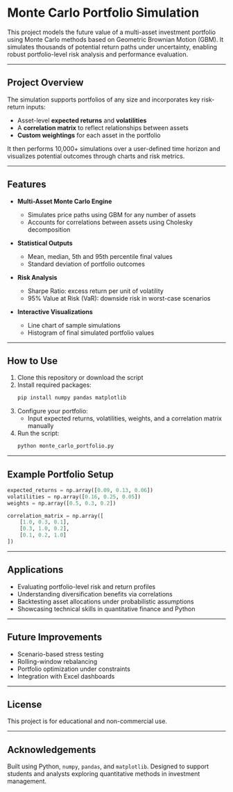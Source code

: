 # Monte Carlo Portfolio Simulation

This project models the future value of a multi-asset investment portfolio using Monte Carlo methods based on Geometric Brownian Motion (GBM). It simulates thousands of potential return paths under uncertainty, enabling robust portfolio-level risk analysis and performance evaluation.

---

## Project Overview

The simulation supports portfolios of any size and incorporates key risk-return inputs:
- Asset-level **expected returns** and **volatilities**
- A **correlation matrix** to reflect relationships between assets
- **Custom weightings** for each asset in the portfolio

It then performs 10,000+ simulations over a user-defined time horizon and visualizes potential outcomes through charts and risk metrics.

---

## Features

- **Multi-Asset Monte Carlo Engine**
  - Simulates price paths using GBM for any number of assets
  - Accounts for correlations between assets using Cholesky decomposition

- **Statistical Outputs**
  - Mean, median, 5th and 95th percentile final values
  - Standard deviation of portfolio outcomes

- **Risk Analysis**
  - Sharpe Ratio: excess return per unit of volatility
  - 95% Value at Risk (VaR): downside risk in worst-case scenarios

- **Interactive Visualizations**
  - Line chart of sample simulations
  - Histogram of final simulated portfolio values

---

## How to Use

1. Clone this repository or download the script
2. Install required packages:
   ```bash
   pip install numpy pandas matplotlib
   ```
3. Configure your portfolio:
   - Input expected returns, volatilities, weights, and a correlation matrix manually
4. Run the script:
   ```bash
   python monte_carlo_portfolio.py
   ```

---

## Example Portfolio Setup

```python
expected_returns = np.array([0.09, 0.13, 0.06])
volatilities = np.array([0.16, 0.25, 0.05])
weights = np.array([0.5, 0.3, 0.2])

correlation_matrix = np.array([
    [1.0, 0.3, 0.1],
    [0.3, 1.0, 0.2],
    [0.1, 0.2, 1.0]
])
```

---

## Applications

- Evaluating portfolio-level risk and return profiles
- Understanding diversification benefits via correlations
- Backtesting asset allocations under probabilistic assumptions
- Showcasing technical skills in quantitative finance and Python

---

## Future Improvements

- Scenario-based stress testing
- Rolling-window rebalancing
- Portfolio optimization under constraints
- Integration with Excel dashboards

---

## License

This project is for educational and non-commercial use.

---

## Acknowledgements

Built using Python, `numpy`, `pandas`, and `matplotlib`. Designed to support students and analysts exploring quantitative methods in investment management.
